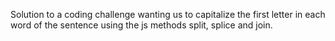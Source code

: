 Solution to a coding challenge wanting us to capitalize the first letter in each word of the sentence using the js methods split, splice and join.